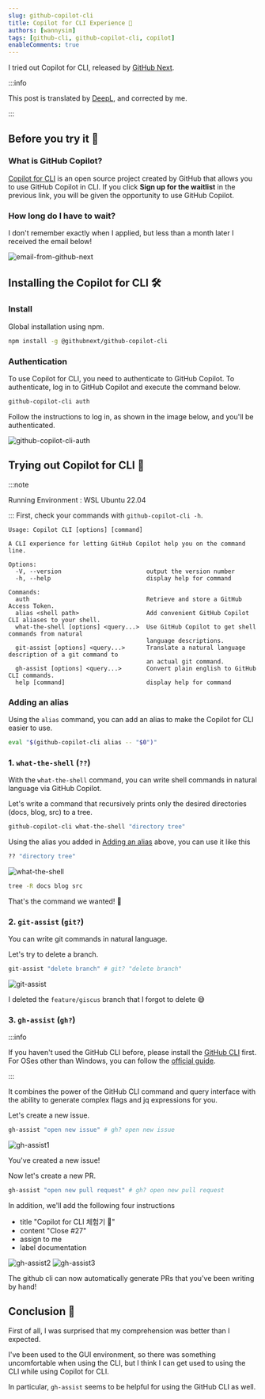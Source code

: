 ```yaml
---
slug: github-copilot-cli
title: Copilot for CLI Experience 🤖
authors: [wannysim]
tags: [github-cli, github-copilot-cli, copilot]
enableComments: true
---
```


I tried out Copilot for CLI, released by [GitHub Next](https://githubnext.com/).

:::info

This post is translated by [DeepL](https://www.deepl.com/translator), and corrected by me.

:::

## Before you try it 🚶

### What is GitHub Copilot?

[Copilot for CLI](https://githubnext.com/projects/copilot-cli/) is an open source project created by GitHub that allows you to use GitHub Copilot in CLI. If you click **Sign up for the waitlist** in the previous link, you will be given the opportunity to use GitHub Copilot.

### How long do I have to wait?

I don't remember exactly when I applied, but less than a month later I received the email below!

![email-from-github-next](./images/email-from-github-next.png)

## Installing the Copilot for CLI 🛠

### Install

Global installation using npm.

```bash
npm install -g @githubnext/github-copilot-cli
```

### Authentication

To use Copilot for CLI, you need to authenticate to GitHub Copilot. To authenticate, log in to GitHub Copilot and execute the command below.

```bash
github-copilot-cli auth
```

Follow the instructions to log in, as shown in the image below, and you'll be authenticated.

![github-copilot-cli-auth](./images/github-copilot-cli-auth.png)

## Trying out Copilot for CLI 🤖

:::note

Running Environment : WSL Ubuntu 22.04

:::
First, check your commands with `github-copilot-cli -h`.

```
Usage: Copilot CLI [options] [command]

A CLI experience for letting GitHub Copilot help you on the command line.

Options:
  -V, --version                        output the version number
  -h, --help                           display help for command

Commands:
  auth                                 Retrieve and store a GitHub Access Token.
  alias <shell path>                   Add convenient GitHub Copilot CLI aliases to your shell.
  what-the-shell [options] <query...>  Use GitHub Copilot to get shell commands from natural
                                       language descriptions.
  git-assist [options] <query...>      Translate a natural language description of a git command to
                                       an actual git command.
  gh-assist [options] <query...>       Convert plain english to GitHub CLI commands.
  help [command]                       display help for command
```

### Adding an alias

Using the `alias` command, you can add an alias to make the Copilot for CLI easier to use.

```bash
eval "$(github-copilot-cli alias -- "$0")"
```

### 1. `what-the-shell` (`??`)

With the `what-the-shell` command, you can write shell commands in natural language via GitHub Copilot.

Let's write a command that recursively prints only the desired directories (docs, blog, src) to a tree.

```bash
github-copilot-cli what-the-shell "directory tree"
```

Using the alias you added in [Adding an alias](#adding-an-alias) above, you can use it like this

```bash
?? "directory tree"
```

![what-the-shell](./images/what-the-shell.gif)

```bash
tree -R docs blog src
```

That's the command we wanted! 🎉

### 2. `git-assist` (`git?`)

You can write git commands in natural language.

Let's try to delete a branch.

```bash
git-assist "delete branch" # git? "delete branch"
```

![git-assist](./images/git-assist.gif)

I deleted the `feature/giscus` branch that I forgot to delete 😅

### 3. `gh-assist` (`gh?`)

:::info

If you haven't used the GitHub CLI before, please install the [GitHub CLI](https://cli.github.com/) first. For OSes other than Windows, you can follow the [official guide](https://github.com/cli/cli#installation).

:::

It combines the power of the GitHub CLI command and query interface with the ability to generate complex flags and jq expressions for you.

Let's create a new issue.

```bash
gh-assist "open new issue" # gh? open new issue
```

![gh-assist1](./images/gh-assist1.gif)

You've created a new issue!

Now let's create a new PR.

```bash
gh-assist "open new pull request" # gh? open new pull request
```

In addition, we'll add the following four instructions

- title "Copilot for CLI 체험기 🤖"
- content "Close #27"
- assign to me
- label documentation

![gh-assist2](./images/gh-assist2.png)
![gh-assist3](./images/gh-assist3.png)

The github cli can now automatically generate PRs that you've been writing by hand!

## Conclusion 🎉

First of all, I was surprised that my comprehension was better than I expected.

I've been used to the GUI environment, so there was something uncomfortable when using the CLI, but I think I can get used to using the CLI while using Copilot for CLI.

In particular, `gh-assist` seems to be helpful for using the GitHub CLI as well.
